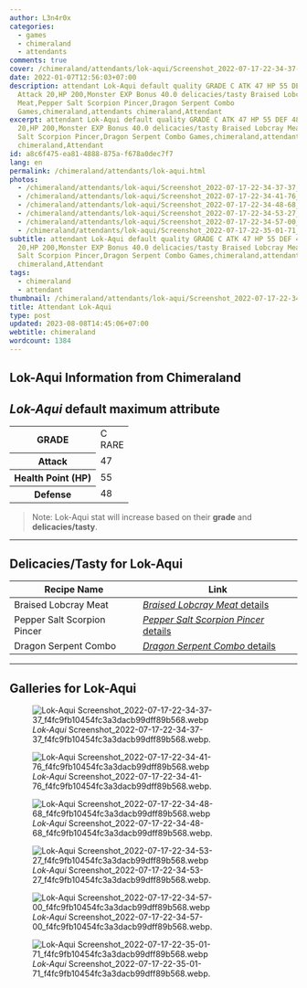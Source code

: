 ```yaml
---
author: L3n4r0x
categories:
  - games
  - chimeraland
  - attendants
comments: true
cover: /chimeraland/attendants/lok-aqui/Screenshot_2022-07-17-22-34-37-37_f4fc9fb10454fc3a3dacb99dff89b568.webp
date: 2022-01-07T12:56:03+07:00
description: attendant Lok-Aqui default quality GRADE C ATK 47 HP 55 DEF 48
  Attack 20,HP 200,Monster EXP Bonus 40.0 delicacies/tasty Braised Lobcray
  Meat,Pepper Salt Scorpion Pincer,Dragon Serpent Combo
  Games,chimeraland,attendants chimeraland,Attendant
excerpt: attendant Lok-Aqui default quality GRADE C ATK 47 HP 55 DEF 48 Attack
  20,HP 200,Monster EXP Bonus 40.0 delicacies/tasty Braised Lobcray Meat,Pepper
  Salt Scorpion Pincer,Dragon Serpent Combo Games,chimeraland,attendants
  chimeraland,Attendant
id: a8c6f475-ea81-4888-875a-f678a0dec7f7
lang: en
permalink: /chimeraland/attendants/lok-aqui.html
photos:
  - /chimeraland/attendants/lok-aqui/Screenshot_2022-07-17-22-34-37-37_f4fc9fb10454fc3a3dacb99dff89b568.webp
  - /chimeraland/attendants/lok-aqui/Screenshot_2022-07-17-22-34-41-76_f4fc9fb10454fc3a3dacb99dff89b568.webp
  - /chimeraland/attendants/lok-aqui/Screenshot_2022-07-17-22-34-48-68_f4fc9fb10454fc3a3dacb99dff89b568.webp
  - /chimeraland/attendants/lok-aqui/Screenshot_2022-07-17-22-34-53-27_f4fc9fb10454fc3a3dacb99dff89b568.webp
  - /chimeraland/attendants/lok-aqui/Screenshot_2022-07-17-22-34-57-00_f4fc9fb10454fc3a3dacb99dff89b568.webp
  - /chimeraland/attendants/lok-aqui/Screenshot_2022-07-17-22-35-01-71_f4fc9fb10454fc3a3dacb99dff89b568.webp
subtitle: attendant Lok-Aqui default quality GRADE C ATK 47 HP 55 DEF 48 Attack
  20,HP 200,Monster EXP Bonus 40.0 delicacies/tasty Braised Lobcray Meat,Pepper
  Salt Scorpion Pincer,Dragon Serpent Combo Games,chimeraland,attendants
  chimeraland,Attendant
tags:
  - chimeraland
  - attendant
thumbnail: /chimeraland/attendants/lok-aqui/Screenshot_2022-07-17-22-34-37-37_f4fc9fb10454fc3a3dacb99dff89b568.webp
title: Attendant Lok-Aqui
type: post
updated: 2023-08-08T14:45:06+07:00
webtitle: chimeraland
wordcount: 1384
---
```


<link
  rel="stylesheet"
  href="https://rawcdn.githack.com/dimaslanjaka/Web-Manajemen/870a349/css/bootstrap-5-3-0-alpha3-wrapper.css"
/>
<section id="bootstrap-wrapper">
  <div data-bs-theme="dark">
    <h2>Lok-Aqui Information from Chimeraland</h2>
    <h2 id="attribute"><i>Lok-Aqui</i> default maximum attribute</h2>
    <div class="row">
      <div class="col mb-2">
        <div class="card">
          <div class="card-body">
            <table>
              <tr>
                <th>GRADE</th>
                <td>C <br /><span class="text-primary">RARE</span></td>
              </tr>
              <tr>
                <th>Attack</th>
                <td>47</td>
              </tr>
              <tr>
                <th>Health Point (HP)</th>
                <td>55</td>
              </tr>
              <tr>
                <th>Defense</th>
                <td>48</td>
              </tr>
            </table>
          </div>
        </div>
      </div>
    </div>
    <blockquote class="bd-callout bd-callout-warning">
      Note: Lok-Aqui stat will increase based on their <b>grade</b> and
      <b>delicacies/tasty</b>.
    </blockquote>
    <hr />
    <h2 id="delicacies">Delicacies/Tasty for Lok-Aqui</h2>
    <div class="card">
      <div class="card-body">
        <div class="table-responsive">
          <table class="table table-striped">
            <thead>
              <tr>
                <th>Recipe Name</th>
                <th>Link</th>
              </tr>
            </thead>
            <tbody>
              <tr>
                <td>Braised Lobcray Meat</td>
                <td>
                  <a
                    href="#"
                    class="text-primary"
                    title="Click here to view recipe Braised Lobcray Meat details"
                    ><i>Braised Lobcray Meat</i> details</a
                  >
                </td>
              </tr>
              <tr>
                <td>Pepper Salt Scorpion Pincer</td>
                <td>
                  <a
                    href="#"
                    class="text-primary"
                    title="Click here to view recipe Pepper Salt Scorpion Pincer details"
                    ><i>Pepper Salt Scorpion Pincer</i> details</a
                  >
                </td>
              </tr>
              <tr>
                <td>Dragon Serpent Combo</td>
                <td>
                  <a
                    href="#"
                    class="text-primary"
                    title="Click here to view recipe Dragon Serpent Combo details"
                    ><i>Dragon Serpent Combo</i> details</a
                  >
                </td>
              </tr>
            </tbody>
          </table>
        </div>
      </div>
    </div>
    <hr />
    <div id="gallery">
      <h2>Galleries for Lok-Aqui</h2>
      <div class="row">
        <div class="col-lg-6 col-12">
          <figure>
            <img
              src="https://www.webmanajemen.com/chimeraland/attendants/lok-aqui/Screenshot_2022-07-17-22-34-37-37_f4fc9fb10454fc3a3dacb99dff89b568.webp"
              alt="Lok-Aqui Screenshot_2022-07-17-22-34-37-37_f4fc9fb10454fc3a3dacb99dff89b568.webp"
            />
            <figcaption style="word-wrap: break-word">
              <i>Lok-Aqui</i>
              Screenshot_2022-07-17-22-34-37-37_f4fc9fb10454fc3a3dacb99dff89b568.webp.
            </figcaption>
          </figure>
        </div>
        <div class="col-lg-6 col-12">
          <figure>
            <img
              src="https://www.webmanajemen.com/chimeraland/attendants/lok-aqui/Screenshot_2022-07-17-22-34-41-76_f4fc9fb10454fc3a3dacb99dff89b568.webp"
              alt="Lok-Aqui Screenshot_2022-07-17-22-34-41-76_f4fc9fb10454fc3a3dacb99dff89b568.webp"
            />
            <figcaption style="word-wrap: break-word">
              <i>Lok-Aqui</i>
              Screenshot_2022-07-17-22-34-41-76_f4fc9fb10454fc3a3dacb99dff89b568.webp.
            </figcaption>
          </figure>
        </div>
        <div class="col-lg-6 col-12">
          <figure>
            <img
              src="https://www.webmanajemen.com/chimeraland/attendants/lok-aqui/Screenshot_2022-07-17-22-34-48-68_f4fc9fb10454fc3a3dacb99dff89b568.webp"
              alt="Lok-Aqui Screenshot_2022-07-17-22-34-48-68_f4fc9fb10454fc3a3dacb99dff89b568.webp"
            />
            <figcaption style="word-wrap: break-word">
              <i>Lok-Aqui</i>
              Screenshot_2022-07-17-22-34-48-68_f4fc9fb10454fc3a3dacb99dff89b568.webp.
            </figcaption>
          </figure>
        </div>
        <div class="col-lg-6 col-12">
          <figure>
            <img
              src="https://www.webmanajemen.com/chimeraland/attendants/lok-aqui/Screenshot_2022-07-17-22-34-53-27_f4fc9fb10454fc3a3dacb99dff89b568.webp"
              alt="Lok-Aqui Screenshot_2022-07-17-22-34-53-27_f4fc9fb10454fc3a3dacb99dff89b568.webp"
            />
            <figcaption style="word-wrap: break-word">
              <i>Lok-Aqui</i>
              Screenshot_2022-07-17-22-34-53-27_f4fc9fb10454fc3a3dacb99dff89b568.webp.
            </figcaption>
          </figure>
        </div>
        <div class="col-lg-6 col-12">
          <figure>
            <img
              src="https://www.webmanajemen.com/chimeraland/attendants/lok-aqui/Screenshot_2022-07-17-22-34-57-00_f4fc9fb10454fc3a3dacb99dff89b568.webp"
              alt="Lok-Aqui Screenshot_2022-07-17-22-34-57-00_f4fc9fb10454fc3a3dacb99dff89b568.webp"
            />
            <figcaption style="word-wrap: break-word">
              <i>Lok-Aqui</i>
              Screenshot_2022-07-17-22-34-57-00_f4fc9fb10454fc3a3dacb99dff89b568.webp.
            </figcaption>
          </figure>
        </div>
        <div class="col-lg-6 col-12">
          <figure>
            <img
              src="https://www.webmanajemen.com/chimeraland/attendants/lok-aqui/Screenshot_2022-07-17-22-35-01-71_f4fc9fb10454fc3a3dacb99dff89b568.webp"
              alt="Lok-Aqui Screenshot_2022-07-17-22-35-01-71_f4fc9fb10454fc3a3dacb99dff89b568.webp"
            />
            <figcaption style="word-wrap: break-word">
              <i>Lok-Aqui</i>
              Screenshot_2022-07-17-22-35-01-71_f4fc9fb10454fc3a3dacb99dff89b568.webp.
            </figcaption>
          </figure>
        </div>
      </div>
    </div>
  </div>
</section>